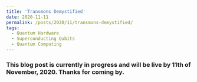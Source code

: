 ```yaml
---
title: 'Transmons Demystified'
date: 2020-11-11
permalink: /posts/2020/11/transmons-demystified/
tags:
  - Quantum Hardware
  - Superconducting Qubits
  - Quantum Computing
---
```


### This blog post is currently in progress and will be live by 11th of November, 2020. Thanks for coming by.